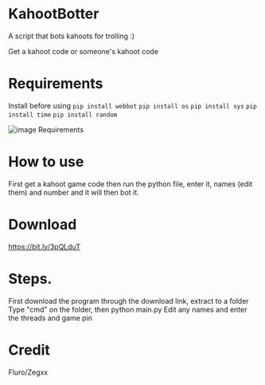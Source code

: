 # KahootBotter
 A script that bots kahoots for trolling :)

Get a kahoot code or someone's kahoot code

# Requirements
 
 Install before using
 `pip install webbot`
`pip install os`
`pip install sys`
`pip install time`
`pip install random`


![image](https://user-images.githubusercontent.com/95067718/147990396-b2e81b53-0927-475c-bee0-3b308f1bb9a1.png)
Requirements

# How to use
First get a kahoot game code then
run the python file, enter it, names (edit them) and number and it will then bot it.

# Download
https://bit.ly/3pQLduT


# Steps.
First download the program through the download link, extract to a folder
Type "cmd" on the folder, then python main.py
Edit any names and enter the threads and game pin


# Credit
Fluro/Zegxx

